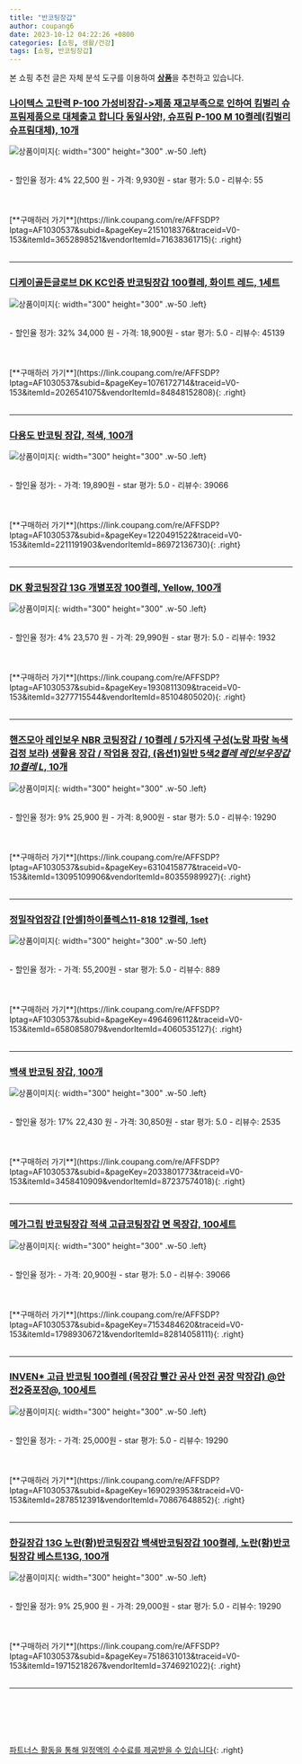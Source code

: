 ```yaml
---
title: "반코팅장갑"
author: coupang6
date: 2023-10-12 04:22:26 +0800
categories: [쇼핑, 생활/건강]
tags: [쇼핑, 반코팅장갑]
---
```


본 쇼핑 추천 글은 자체 분석 도구를 이용하여 [**상품**](https://link.coupang.com/a/bao1ui)을 추천하고 있습니다.

### [나이텍스 고탄력 P-100 가성비장갑-\>제품 재고부족으로 인하여 킴벌리 슈프림제품으로 대체출고 합니다 동일사양!, 슈프림 P-100 M 10켤레(킴벌리슈프림대체), 10개](https://link.coupang.com/re/AFFSDP?lptag=AF1030537&subid=&pageKey=2151018376&traceid=V0-153&itemId=3652898521&vendorItemId=71638361715)

![상품이미지](https://thumbnail9.coupangcdn.com/thumbnails/remote/230x230ex/image/vendor_inventory/193c/4e93d63ea336948873dfead47b8dc12ff3b4a7ab21ebe2ef98b205e7e2b4.jpg){: width="300" height="300" .w-50 .left}


<br>
- 할인율 정가: 4%  22,500   원
- 가격: 9,930원
- star 평가: 5.0
- 리뷰수: 55
<br>
<br>
<br>
<br>
[**구매하러 가기**](https://link.coupang.com/re/AFFSDP?lptag=AF1030537&subid=&pageKey=2151018376&traceid=V0-153&itemId=3652898521&vendorItemId=71638361715){: .right}
<br>
<br>

---

### [디케이골든글로브 DK KC인증 반코팅장갑 100켤레, 화이트 레드, 1세트](https://link.coupang.com/re/AFFSDP?lptag=AF1030537&subid=&pageKey=1076172714&traceid=V0-153&itemId=2026541075&vendorItemId=84848152808)

![상품이미지](https://thumbnail10.coupangcdn.com/thumbnails/remote/230x230ex/image/operator/2026541075/47077bb1-a0b6-fc4c-e06b-0fcb35fe71af.jpg){: width="300" height="300" .w-50 .left}


<br>
- 할인율 정가: 32%  34,000   원
- 가격: 18,900원
- star 평가: 5.0
- 리뷰수: 45139
<br>
<br>
<br>
<br>
[**구매하러 가기**](https://link.coupang.com/re/AFFSDP?lptag=AF1030537&subid=&pageKey=1076172714&traceid=V0-153&itemId=2026541075&vendorItemId=84848152808){: .right}
<br>
<br>

---

### [다용도 반코팅 장갑, 적색, 100개](https://link.coupang.com/re/AFFSDP?lptag=AF1030537&subid=&pageKey=1220491522&traceid=V0-153&itemId=2211191903&vendorItemId=86972136730)

![상품이미지](https://thumbnail6.coupangcdn.com/thumbnails/remote/230x230ex/image/vendor_inventory/8d26/9ab3ff5095144c345e754d2de6ef5b1c0ef49c14e4381126802dc599d204.jpg){: width="300" height="300" .w-50 .left}


<br>
- 할인율 정가: 
- 가격: 19,890원
- star 평가: 5.0
- 리뷰수: 39066
<br>
<br>
<br>
<br>
[**구매하러 가기**](https://link.coupang.com/re/AFFSDP?lptag=AF1030537&subid=&pageKey=1220491522&traceid=V0-153&itemId=2211191903&vendorItemId=86972136730){: .right}
<br>
<br>

---

### [DK 황코팅장갑 13G 개별포장 100켤레, Yellow, 100개](https://link.coupang.com/re/AFFSDP?lptag=AF1030537&subid=&pageKey=1930811309&traceid=V0-153&itemId=3277715544&vendorItemId=85104805020)

![상품이미지](https://thumbnail8.coupangcdn.com/thumbnails/remote/230x230ex/image/vendor_inventory/1ae4/8ec83e9b44d240ae86ccb7a10b6a397eff40de584b43e98fa4291b3cdaaf.jpg){: width="300" height="300" .w-50 .left}


<br>
- 할인율 정가: 4%  23,570   원
- 가격: 29,990원
- star 평가: 5.0
- 리뷰수: 1932
<br>
<br>
<br>
<br>
[**구매하러 가기**](https://link.coupang.com/re/AFFSDP?lptag=AF1030537&subid=&pageKey=1930811309&traceid=V0-153&itemId=3277715544&vendorItemId=85104805020){: .right}
<br>
<br>

---

### [핸즈모아 레인보우 NBR 코팅장갑 / 10켤레 / 5가지색 구성(노랑 파랑 녹색 검정 보라) 생활용 장갑 / 작업용 장갑, (옵션1)일반 5색*2켤레 레인보우장갑 10켤레 L*, 10개](https://link.coupang.com/re/AFFSDP?lptag=AF1030537&subid=&pageKey=6310415877&traceid=V0-153&itemId=13095109906&vendorItemId=80355989927)

![상품이미지](https://thumbnail7.coupangcdn.com/thumbnails/remote/230x230ex/image/vendor_inventory/1fc7/7dd8a1767cd9aa149415e86f7ae279410cf207feda24d06221ee86bc761b.jpg){: width="300" height="300" .w-50 .left}


<br>
- 할인율 정가: 9%  25,900   원
- 가격: 8,900원
- star 평가: 5.0
- 리뷰수: 19290
<br>
<br>
<br>
<br>
[**구매하러 가기**](https://link.coupang.com/re/AFFSDP?lptag=AF1030537&subid=&pageKey=6310415877&traceid=V0-153&itemId=13095109906&vendorItemId=80355989927){: .right}
<br>
<br>

---

### [정밀작업장갑 [안셀]하이플렉스11-818 12켤레, 1set](https://link.coupang.com/re/AFFSDP?lptag=AF1030537&subid=&pageKey=4964696112&traceid=V0-153&itemId=6580858079&vendorItemId=4060535127)

![상품이미지](https://thumbnail10.coupangcdn.com/thumbnails/remote/230x230ex/image/vendor_inventory/images/2018/10/24/16/5/98364fdd-9c52-4e61-b536-99797ac222b3.jpg){: width="300" height="300" .w-50 .left}


<br>
- 할인율 정가: 
- 가격: 55,200원
- star 평가: 5.0
- 리뷰수: 889
<br>
<br>
<br>
<br>
[**구매하러 가기**](https://link.coupang.com/re/AFFSDP?lptag=AF1030537&subid=&pageKey=4964696112&traceid=V0-153&itemId=6580858079&vendorItemId=4060535127){: .right}
<br>
<br>

---

### [백색 반코팅 장갑, 100개](https://link.coupang.com/re/AFFSDP?lptag=AF1030537&subid=&pageKey=2033801773&traceid=V0-153&itemId=3458410909&vendorItemId=87237574018)

![상품이미지](https://thumbnail8.coupangcdn.com/thumbnails/remote/230x230ex/image/vendor_inventory/ed40/4b64a7a926f9ac6f5a277fce7e16478aace3f3d8026d4549c99013fcbdbb.png){: width="300" height="300" .w-50 .left}


<br>
- 할인율 정가: 17%  22,430   원
- 가격: 30,850원
- star 평가: 5.0
- 리뷰수: 2535
<br>
<br>
<br>
<br>
[**구매하러 가기**](https://link.coupang.com/re/AFFSDP?lptag=AF1030537&subid=&pageKey=2033801773&traceid=V0-153&itemId=3458410909&vendorItemId=87237574018){: .right}
<br>
<br>

---

### [메가그립 반코팅장갑 적색 고급코팅장갑 면 목장갑, 100세트](https://link.coupang.com/re/AFFSDP?lptag=AF1030537&subid=&pageKey=7153484620&traceid=V0-153&itemId=17989306721&vendorItemId=82814058111)

![상품이미지](https://thumbnail6.coupangcdn.com/thumbnails/remote/230x230ex/image/vendor_inventory/7369/8fc2c0d0619c980762dab8aa21ad42a71999e5754caa198ff5f276fb2ed8.jpg){: width="300" height="300" .w-50 .left}


<br>
- 할인율 정가: 
- 가격: 20,900원
- star 평가: 5.0
- 리뷰수: 39066
<br>
<br>
<br>
<br>
[**구매하러 가기**](https://link.coupang.com/re/AFFSDP?lptag=AF1030537&subid=&pageKey=7153484620&traceid=V0-153&itemId=17989306721&vendorItemId=82814058111){: .right}
<br>
<br>

---

### [INVEN* 고급 반코팅 100켤레 (목장갑 빨간 공사 안전 공장 막장갑) @안전2중포장@, 100세트](https://link.coupang.com/re/AFFSDP?lptag=AF1030537&subid=&pageKey=1690293953&traceid=V0-153&itemId=2878512391&vendorItemId=70867648852)

![상품이미지](https://thumbnail9.coupangcdn.com/thumbnails/remote/230x230ex/image/vendor_inventory/33d9/3785d4be61fd1931cf0d959eeef4ce29d6efd53fcdacc59210d672022f2b.jpeg){: width="300" height="300" .w-50 .left}


<br>
- 할인율 정가: 
- 가격: 25,000원
- star 평가: 5.0
- 리뷰수: 19290
<br>
<br>
<br>
<br>
[**구매하러 가기**](https://link.coupang.com/re/AFFSDP?lptag=AF1030537&subid=&pageKey=1690293953&traceid=V0-153&itemId=2878512391&vendorItemId=70867648852){: .right}
<br>
<br>

---

### [한길장갑 13G 노란(황)반코팅장갑 백색반코팅장갑 100켤레, 노란(황)반코팅장갑 베스트13G, 100개](https://link.coupang.com/re/AFFSDP?lptag=AF1030537&subid=&pageKey=7518631013&traceid=V0-153&itemId=19715218267&vendorItemId=3746921022)

![상품이미지](https://thumbnail8.coupangcdn.com/thumbnails/remote/230x230ex/image/vendor_inventory/aa5f/c78a36aa4fd09739cc799b0e92e2648ed68294d3bd8059467d4771aba41d.png){: width="300" height="300" .w-50 .left}


<br>
- 할인율 정가: 9%  25,900   원
- 가격: 29,000원
- star 평가: 5.0
- 리뷰수: 19290
<br>
<br>
<br>
<br>
[**구매하러 가기**](https://link.coupang.com/re/AFFSDP?lptag=AF1030537&subid=&pageKey=7518631013&traceid=V0-153&itemId=19715218267&vendorItemId=3746921022){: .right}
<br>
<br>

---
<br><br><br><br><br> [파트너스 활동을 통해 일정액의 수수료를 제공받을 수 있습니다](https://link.coupang.com/a/bao1ui){: .right}